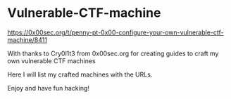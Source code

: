 # Vulnerable-CTF-machine
https://0x00sec.org/t/penny-pt-0x00-configure-your-own-vulnerable-ctf-machine/8411

With thanks to Cry0l1t3 from 0x00sec.org for creating guides to craft my own vulnerable CTF machines

Here I will list my crafted machines with the URLs.


Enjoy and have fun hacking!
